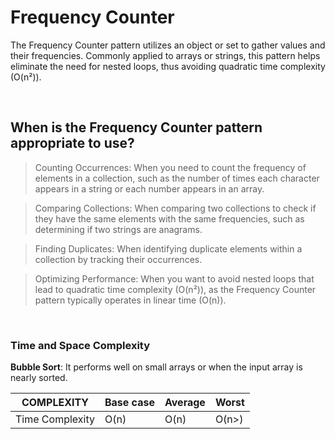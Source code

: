 # **Frequency Counter**

<p>
The Frequency Counter pattern utilizes an object or set to gather values and their frequencies. Commonly applied to arrays or strings, this pattern helps eliminate the need for nested loops, thus avoiding quadratic time complexity (O(n²)).
</p>

<br/>

## When is the Frequency Counter pattern appropriate to use?

<!-- <br /> -->

> Counting Occurrences: When you need to count the frequency of elements in a collection, such as the number of times each character appears in a string or each number appears in an array.

> Comparing Collections: When comparing two collections to check if they have the same elements with the same frequencies, such as determining if two strings are anagrams.

> Finding Duplicates: When identifying duplicate elements within a collection by tracking their occurrences.

> Optimizing Performance: When you want to avoid nested loops that lead to quadratic time complexity (O(n²)), as the Frequency Counter pattern typically operates in linear time (O(n)).

<br/>

### Time and Space Complexity

**Bubble Sort**: It performs well on small arrays or when the input array is nearly sorted.

| COMPLEXITY      | Base case | Average | Worst |
| --------------- | --------- | ------- | ----- |
| Time Complexity | O(n)      | O(n)    | O(n>) |

<br />
